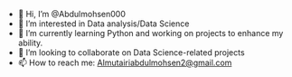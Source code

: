 - 👋 Hi, I’m @Abdulmohsen000
- 👀 I’m interested in Data analysis/Data Science
- 🌱 I’m currently learning Python and working on projects to enhance my ability.
- 💞️ I’m looking to collaborate on Data Science-related projects 
- 📫 How to reach me: Almutairiabdulmohsen2@gmail.com

<!---
Abdulmohsen000/Abdulmohsen000 is a ✨ special ✨ repository because its `README.md` (this file) appears on your GitHub profile.
You can click the Preview link to take a look at your changes.
--->

